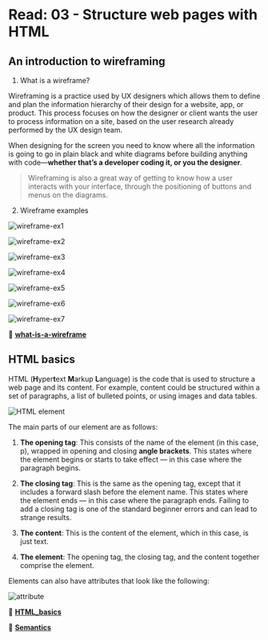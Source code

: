 # Read: 03 - Structure web pages with HTML

## An introduction to wireframing

1. What is a wireframe?

Wireframing is a practice used by UX designers which allows them to define and plan the information hierarchy of their design for a website, app, or product. This process focuses on how the designer or client wants the user to process information on a site, based on the user research already performed by the UX design team.

When designing for the screen you need to know where all the information is going to go in plain black and white diagrams before building anything with code—**whether that’s a developer coding it, or you the designer**.

> Wireframing is also a great way of getting to know how a user interacts with your interface, through the positioning of buttons and menus on the diagrams.

2. Wireframe examples

![wireframe-ex1](https://dpbnri2zg3lc2.cloudfront.net/en/wp-content/uploads/old-blog-uploads/versions/samuel-student-wireframe---x----972-715x---.png)

![wireframe-ex2](https://dpbnri2zg3lc2.cloudfront.net/en/wp-content/uploads/old-blog-uploads/fitted-lowfi.jpg)

![wireframe-ex3](https://dpbnri2zg3lc2.cloudfront.net/en/wp-content/uploads/old-blog-uploads/fitted-midfi.png)

![wireframe-ex4](https://dpbnri2zg3lc2.cloudfront.net/en/wp-content/uploads/old-blog-uploads/inflection-lowfi.png)

![wireframe-ex5](https://dpbnri2zg3lc2.cloudfront.net/en/wp-content/uploads/old-blog-uploads/fiscal.jpg)

![wireframe-ex6](https://dpbnri2zg3lc2.cloudfront.net/en/wp-content/uploads/old-blog-uploads/sundayz-lowfi.jpg)

![wireframe-ex7](https://dpbnri2zg3lc2.cloudfront.net/en/wp-content/uploads/old-blog-uploads/sundayz-midfi.jpg)

📓 **[what-is-a-wireframe](https://careerfoundry.com/en/blog/ux-design/how-to-create-your-first-wireframe/#what-is-a-wireframe)**

## HTML basics

HTML (**H**yper**t**ext **M**arkup **L**anguage) is the code that is used to structure a web page and its content. For example, content could be structured within a set of paragraphs, a list of bulleted points, or using images and data tables.

![HTML element](https://developer.mozilla.org/en-US/docs/Learn/Getting_started_with_the_web/HTML_basics/grumpy-cat-small.png)

The main parts of our element are as follows:

1. **The opening tag**: This consists of the name of the element (in this case, p), wrapped in opening and closing **angle brackets**. This states where the element begins or starts to take effect — in this case where the paragraph begins.

2. **The closing tag**: This is the same as the opening tag, except that it includes a forward slash before the element name. This states where the element ends — in this case where the paragraph ends. Failing to add a closing tag is one of the standard beginner errors and can lead to strange results.

3. **The content**: This is the content of the element, which in this case, is just text.

4. **The element**: The opening tag, the closing tag, and the content together comprise the element.

Elements can also have attributes that look like the following:

![attribute](https://developer.mozilla.org/en-US/docs/Learn/Getting_started_with_the_web/HTML_basics/grumpy-cat-attribute-small.png)

📓 **[HTML_basics](https://developer.mozilla.org/en-US/docs/Learn/Getting_started_with_the_web/HTML_basics)**

📓 **[Semantics](https://developer.mozilla.org/en-US/docs/Glossary/Semantics)**
